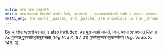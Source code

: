 ```yaml
---
sutra: पश्च पश्चा चच्छन्दसि
vRtti: पश्चपश्चाशब्दो निपात्येते छन्दसि विषये, अस्तातेरर्थे । चकारात्पश्चादित्यपि भवति । अपरस्य पश्चभावाऽकाराकारौ च प्रत्ययौ निपात्येते ॥
vRtti_eng: The words _pascha_ and _pascha_ are anomalous in the _Chhandas_, having the force of _astati_.
---
```

By च, the word पश्चात् is also included. As पुरा व्याघ्रो जायते, पश्च, पश्चा or पश्चात् सिंहः ॥ As प॒॒श्चात् पु॒॒रस्ता॑दध॒॒रादुद॑क्तात् (_Rig_ _Ved_ X. 87. 21) प॒॒श्चेदम॒॒न्यद॑भव॒॒द्यज्ज॑त्रम् (_Rig_. _Veda_. X. 149. 3).
